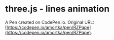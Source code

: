 # three.js - lines animation

A Pen created on CodePen.io. Original URL: [https://codepen.io/amortka/pen/RZPqpe](https://codepen.io/amortka/pen/RZPqpe).

